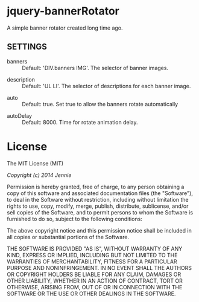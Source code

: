 jquery-bannerRotator
====================

A simple banner rotator created long time ago.


SETTINGS
--------------------

<dl>
<dt>banners</dt>
<dd>Default: 'DIV.banners IMG'. The selector of banner images.</dd>
</dl>
<dl>
<dt>description</dt>
<dd>Default: 'UL LI'. The selector of descriptions for each banner image.</dd>
</dl>
<dl>
<dt>auto</dt>
<dd>Default: true. Set true to allow the banners rotate automatically</dd>
</dl>
<dl>
<dt>autoDelay</dt>
<dd>Default: 8000. Time for rotate animation delay.</dd>
</dl>


License
========
The MIT License (MIT)

<em>Copyright (c) 2014 Jennie</em>

Permission is hereby granted, free of charge, to any person obtaining a copy
of this software and associated documentation files (the "Software"), to deal
in the Software without restriction, including without limitation the rights
to use, copy, modify, merge, publish, distribute, sublicense, and/or sell
copies of the Software, and to permit persons to whom the Software is
furnished to do so, subject to the following conditions:

The above copyright notice and this permission notice shall be included in all
copies or substantial portions of the Software.

THE SOFTWARE IS PROVIDED "AS IS", WITHOUT WARRANTY OF ANY KIND, EXPRESS OR
IMPLIED, INCLUDING BUT NOT LIMITED TO THE WARRANTIES OF MERCHANTABILITY,
FITNESS FOR A PARTICULAR PURPOSE AND NONINFRINGEMENT. IN NO EVENT SHALL THE
AUTHORS OR COPYRIGHT HOLDERS BE LIABLE FOR ANY CLAIM, DAMAGES OR OTHER
LIABILITY, WHETHER IN AN ACTION OF CONTRACT, TORT OR OTHERWISE, ARISING FROM,
OUT OF OR IN CONNECTION WITH THE SOFTWARE OR THE USE OR OTHER DEALINGS IN THE
SOFTWARE.
